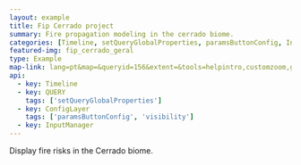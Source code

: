 ```yaml
---
layout: example
title: Fip Cerrado project
summary: Fire propagation modeling in the cerrado biome.
categories: [Timeline, setQueryGlobalProperties, paramsButtonConfig, InputManager, visibility]
featured-img: fip_cerrado_geral
type: Example
map-link: lang=pt&map=&queryid=156&extent=&tools=helpintro,customzoom,getfeature&options=enablequeries,scale,startopened&visiblelayers=custom
api: 
  - key: Timeline
  - key: QUERY
    tags: ['setQueryGlobalProperties']
  - key: ConfigLayer
    tags: ['paramsButtonConfig', 'visibility']
  - key: InputManager
---
```

Display fire risks in the Cerrado biome.
